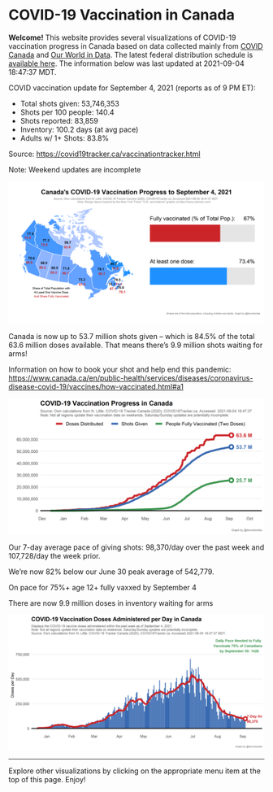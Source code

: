 COVID-19 Vaccination in Canada
==============================

**Welcome!** This website provides several visualizations of COVID-19
vaccination progress in Canada based on data collected mainly from
[COVID Canada](https://covid19tracker.ca/vaccinationtracker.html) and
[Our World in Data](https://ourworldindata.org/covid-vaccinations). The
latest federal distribution schedule is [available
here](https://www.canada.ca/en/public-health/services/diseases/2019-novel-coronavirus-infection/prevention-risks/covid-19-vaccine-treatment/vaccine-rollout.html).
The information below was last updated at 2021-09-04 18:47:37 MDT.

COVID vaccination update for September 4, 2021 (reports as of 9 PM ET):

-   Total shots given: 53,746,353
-   Shots per 100 people: 140.4
-   Shots reported: 83,859
-   Inventory: 100.2 days (at avg pace)
-   Adults w/ 1+ Shots: 83.8%

Source:
<a href="https://covid19tracker.ca/vaccinationtracker.html" class="uri">https://covid19tracker.ca/vaccinationtracker.html</a>

Note: Weekend updates are incomplete

![](Plots/plot_main.png)

Canada is now up to 53.7 million shots given – which is 84.5% of the
total 63.6 million doses available. That means there’s 9.9 million shots
waiting for arms!

Information on how to book your shot and help end this pandemic:
<a href="https://www.canada.ca/en/public-health/services/diseases/coronavirus-disease-covid-19/vaccines/how-vaccinated.html#a1" class="uri">https://www.canada.ca/en/public-health/services/diseases/coronavirus-disease-covid-19/vaccines/how-vaccinated.html#a1</a>

![](Plots/plot_total.png)

Our 7-day average pace of giving shots: 98,370/day over the past week
and 107,728/day the week prior.

We’re now 82% below our June 30 peak average of 542,779.

On pace for 75%+ age 12+ fully vaxxed by September 4

There are now 9.9 million doses in inventory waiting for arms

![](Plots/pace_national.png)

------------------------------------------------------------------------

Explore other visualizations by clicking on the appropriate menu item at
the top of this page. Enjoy!

